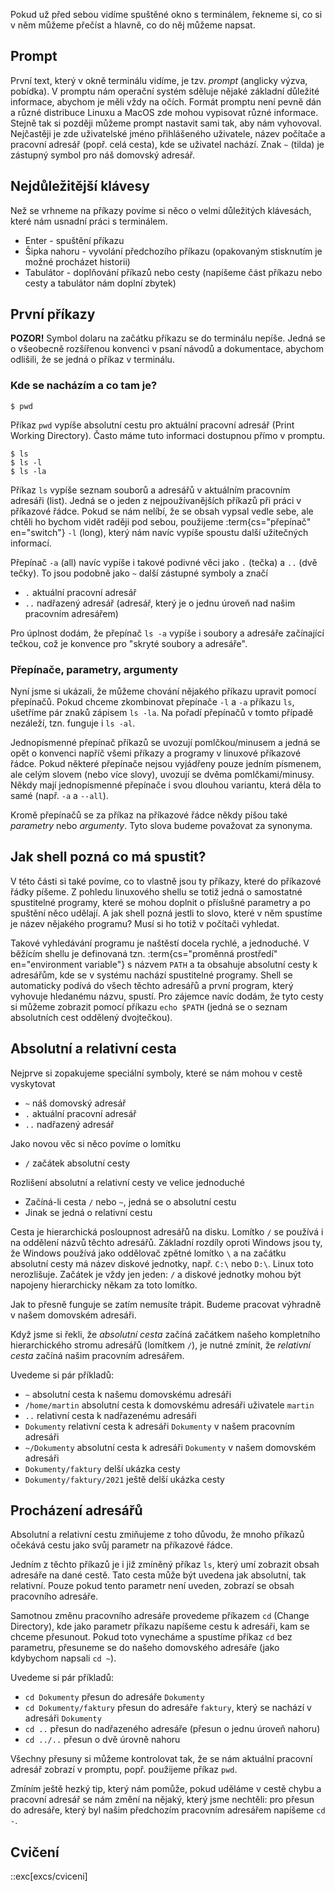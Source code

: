 Pokud už před sebou vidíme spuštěné okno s terminálem, řekneme si, co si v něm můžeme přečíst a hlavně, co do něj můžeme napsat.

## Prompt
První text, který v okně terminálu vidíme, je tzv. _prompt_ (anglicky výzva, pobídka). V promptu nám operační systém sděluje nějaké základní důležité informace, abychom je měli vždy na očích. Formát promptu není pevně dán a různé distribuce Linuxu a MacOS zde mohou vypisovat různé informace. Stejně tak si později můžeme prompt nastavit sami tak, aby nám vyhovoval. Nejčastěji je zde uživatelské jméno přihlášeného uživatele, název počítače a pracovní adresář (popř. celá cesta), kde se uživatel nachází. Znak `~` (tilda) je zástupný symbol pro náš domovský adresář.


## Nejdůležitější klávesy
Než se vrhneme na příkazy povíme si něco o velmi důležitých klávesách, které nám usnadní práci s terminálem.

* Enter - spuštění příkazu
* Šipka nahoru - vyvolání předchozího příkazu (opakovaným stisknutím je možné procházet historii)
* Tabulátor - doplňování příkazů nebo cesty (napíšeme část příkazu nebo cesty a tabulátor nám doplní zbytek)


## První příkazy
**POZOR!** Symbol dolaru na začátku příkazu se do terminálu nepíše. Jedná se o všeobecně rozšířenou konvenci v psaní návodů a dokumentace, abychom odlišili, že se jedná o příkaz v terminálu.

### Kde se nacházím a co tam je?
```shell
$ pwd
```

Příkaz `pwd` vypíše absolutní cestu pro aktuální pracovní adresář (Print Working Directory). Často máme tuto informaci dostupnou přímo v promptu.

```shell
$ ls
$ ls -l
$ ls -la
```

Příkaz `ls` vypíše seznam souborů a adresářů v aktuálním pracovním adresáři (list). Jedná se o jeden z nejpoužívanějších příkazů při práci v příkazové řádce. Pokud se nám nelíbí, že se obsah vypsal vedle sebe, ale chtěli ho bychom vidět raději pod sebou, použijeme :term{cs="přepínač" en="switch"} `-l` (long), který nám navíc vypíše spoustu další užitečných informací.

Přepínač `-a` (all) navíc vypíše i takové podivné věci jako `.` (tečka) a `..` (dvě tečky). To jsou podobně jako `~` další zástupné symboly a značí

* `.` aktuální pracovní adresář
* `..` nadřazený adresář (adresář, který je o jednu úroveň nad našim pracovním adresářem)

Pro úplnost dodám, že přepínač `ls -a` vypíše i soubory a adresáře začínající tečkou, což je konvence pro "skryté soubory a adresáře".

### Přepínače, parametry, argumenty
Nyní jsme si ukázali, že můžeme chování nějakého příkazu upravit pomocí přepínačů. Pokud chceme zkombinovat přepínače `-l` a `-a` příkazu `ls`, ušetříme pár znaků zápisem `ls -la`. Na pořadí přepínačů v tomto případě nezáleží, tzn. funguje i `ls -al`.

Jednopísmenné přepínač příkazů se uvozují pomlčkou/minusem a jedná se opět o konvenci napříč všemi příkazy a programy v linuxové příkazové řádce. Pokud některé přepínače nejsou vyjádřeny pouze jedním písmenem, ale celým slovem (nebo více slovy), uvozují se dvěma pomlčkami/minusy. Někdy mají jednopísmenné přepínače i svou dlouhou variantu, která děla to samé (např. `-a` a `--all`).

Kromě přepínačů se za příkaz na příkazové řádce někdy píšou také _parametry_ nebo _argumenty_. Tyto slova budeme považovat za synonyma.

## Jak shell pozná co má spustit?
V této části si také povíme, co to vlastně jsou ty příkazy, které do příkazové řádky píšeme. Z pohledu linuxového shellu se totiž jedná o samostatné spustitelné programy, které se mohou doplnit o příslušné parametry a po spuštění něco udělají. A jak shell pozná jestli to slovo, které v něm spustíme je název nějakého programu? Musí si ho totiž v počítači vyhledat.

Takové vyhledávání programu je naštěstí docela rychlé, a jednoduché. V běžícím shellu je definovaná tzn. :term{cs="proměnná prostředí" en="environment variable"} s názvem `PATH` a ta obsahuje absolutní cesty k adresářům, kde se v systému nachází spustitelné programy. Shell se automaticky podívá do všech těchto adresářů a první program, který vyhovuje hledanému názvu, spustí. Pro zájemce navíc dodám, že tyto cesty si můžeme zobrazit pomocí příkazu `echo $PATH` (jedná se o seznam absolutních cest oddělený dvojtečkou).


## Absolutní a relativní cesta

Nejprve si zopakujeme speciální symboly, které se nám mohou v cestě vyskytovat

* `~` náš domovský adresář
* `.` aktuální pracovní adresář
* `..` nadřazený adresář

Jako novou věc si něco povíme o lomítku

* `/` začátek absolutní cesty

Rozlišení absolutní a relativní cesty ve velice jednoduché

* Začíná-li cesta `/` nebo `~`, jedná se o absolutní cestu
* Jinak se jedná o relativní cestu

Cesta je hierarchická posloupnost adresářů na disku. Lomítko `/` se používá i na oddělení názvů těchto adresářů. Základní rozdíly oproti Windows jsou ty, že Windows používá jako oddělovač zpětné lomítko `\` a na začátku absolutní cesty má název diskové jednotky, např. `C:\` nebo `D:\`. Linux toto nerozlišuje. Začátek je vždy jen jeden: `/` a diskové jednotky mohou být napojeny hierarchicky někam za toto lomítko.

Jak to přesně funguje se zatím nemusíte trápit. Budeme pracovat výhradně v našem domovském adresáři.

Když jsme si řekli, že _absolutní cesta_ začíná začátkem našeho kompletního hierarchického stromu adresářů (lomítkem `/`), je nutné zmínit, že _relativní cesta_ začíná našim pracovním adresářem.

Uvedeme si pár příkladů:
* `~` absolutní cesta k našemu domovskému adresáři
* `/home/martin` absolutní cesta k domovskému adresáři uživatele `martin`
* `..` relativní cesta k nadřazenému adresáři
* `Dokumenty` relativní cesta k adresáři `Dokumenty` v našem pracovním adresáři
* `~/Dokumenty` absolutní cesta k adresáři `Dokumenty` v našem domovském adresáři
* `Dokumenty/faktury` delší ukázka cesty
* `Dokumenty/faktury/2021` ještě delší ukázka cesty


## Procházení adresářů

Absolutní a relativní cestu zmiňujeme z toho důvodu, že mnoho příkazů očekává cestu jako svůj parametr na příkazové řádce.

Jedním z těchto příkazů je i již zmíněný příkaz `ls`, který umí zobrazit obsah adresáře na dané cestě. Tato cesta může být uvedena jak absolutní, tak relativní. Pouze pokud tento parametr není uveden, zobrazí se obsah pracovního adresáře.

Samotnou změnu pracovního adresáře provedeme příkazem `cd` (Change Directory), kde jako parametr příkazu napíšeme cestu k adresáři, kam se chceme přesunout. Pokud toto vynecháme a spustíme příkaz `cd` bez parametru, přesuneme se do našeho domovského adresáře (jako kdybychom napsali `cd ~`).

Uvedeme si pár příkladů:
* `cd Dokumenty` přesun do adresáře `Dokumenty`
* `cd Dokumenty/faktury` přesun do adresáře `faktury`, který se nachází v adresáři `Dokumenty`
* `cd ..` přesun do nadřazeného adresáře (přesun o jednu úroveň nahoru)
* `cd ../..` přesun o dvě úrovně nahoru

Všechny přesuny si můžeme kontrolovat tak, že se nám aktuální pracovní adresář zobrazí v promptu, popř. použijeme příkaz `pwd`.

Zmíním ještě hezký tip, který nám pomůže, pokud uděláme v cestě chybu a pracovní adresář se nám změní na nějaký, který jsme nechtěli: pro přesun do adresáře, který byl našim předchozím pracovním adresářem napíšeme `cd -`.

## Cvičení
::exc[excs/cviceni]

